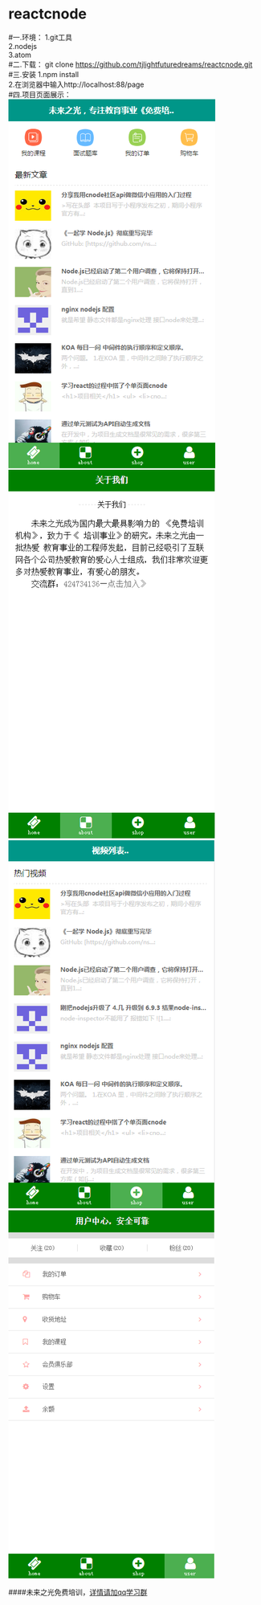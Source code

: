 # reactcnode
#一.环境：
	1.git工具<br />
	2.nodejs<br />
	3.atom<br />
#二.下载：
    git clone  https://github.com/tjlightfuturedreams/reactcnode.git<br />
#三.安装
   1.npm install<br />
   2.在浏览器中输入http://localhost:88/page<br />
#四.项目页面展示：
![home](https://github.com/tjlightfuturedreams/reactcnode/blob/master/imglist/home.gif)
![about](https://github.com/tjlightfuturedreams/reactcnode/blob/master/imglist/about.gif)
![shop](https://github.com/tjlightfuturedreams/reactcnode/blob/master/imglist/shop.gif)
![user](https://github.com/tjlightfuturedreams/reactcnode/blob/master/imglist/user.gif)

####未来之光免费培训，[详情请加qq学习群](https://jq.qq.com/?_wv=1027&k=42y4Kav)